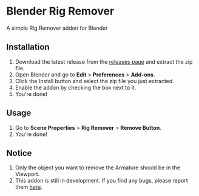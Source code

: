 # Blender Rig Remover
A simple Rig Remover addon for Blender

## Installation
1. Download the latest release from the [releases page](https://github.com/alisahanyalcin/Blender-Rig-Remover/releases) and extract the zip file.
2. Open Blender and go to **Edit** > **Preferences** > **Add-ons**.
3. Click the Install button and select the zip file you just extracted.
4. Enable the addon by checking the box next to it.
5. You're done!

## Usage
1. Go to **Scene Properties** > **Rig Remover** > **Remove Button**.
2. You're done!

## Notice
1. Only the object you want to remove the Armature should be in the Viewport.
2. This addon is still in development. If you find any bugs, please report them [here](https://github.com/alisahanyalcin/Blender-Rig-Remover/issues).
